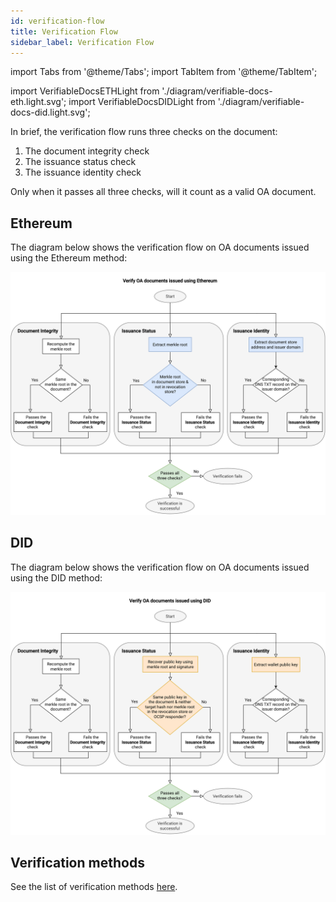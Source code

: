 ```yaml
---
id: verification-flow
title: Verification Flow
sidebar_label: Verification Flow
---
```


import Tabs from '@theme/Tabs';
import TabItem from '@theme/TabItem';

import VerifiableDocsETHLight from './diagram/verifiable-docs-eth.light.svg';
import VerifiableDocsDIDLight from './diagram/verifiable-docs-did.light.svg';

In brief, the verification flow runs three checks on the document: 

1. The document integrity check
1. The issuance status check
1. The issuance identity check

Only when it passes all three checks, will it count as a valid OA document.

## Ethereum
The diagram below shows the verification flow on OA documents issued using the Ethereum method: 

![Verify OA documents issued using Ethereum](./diagram/verifiable-docs-eth.light.svg)

## DID
The diagram below shows the verification flow on OA documents issued using the DID method:

![Verify OA documents issued using DID](./diagram/verifiable-docs-did.light.svg)

## Verification methods
See the list of verification methods [here](../remote-files/open-attestation-verify#verification-method).
